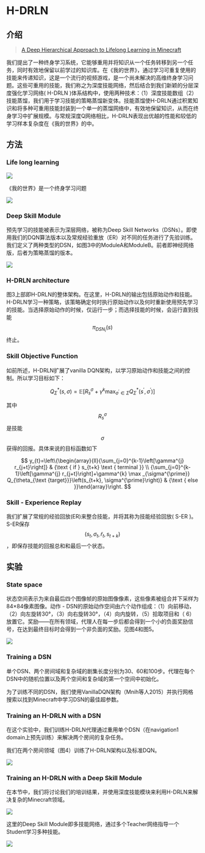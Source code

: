 # H-DRLN

## 介绍

> [A Deep Hierarchical Approach to Lifelong Learning in Minecraft](https://arxiv.org/pdf/1604.07255.pdf)

我们提出了一种终身学习系统，它能够重用并将知识从一个任务转移到另一个任务，同时有效地保留以前学过的知识库。在《我的世界》，通过学习可重复使用的技能来传递知识，这是一个流行的视频游戏，是一个尚未解决的高维终身学习问题。这些可重用的技能，我们称之为深度技能网络，然后结合到我们新颖的分层深度强化学习网络\( H-DRLN \)体系结构中，使用两种技术：（1）深度技能数组（2）技能蒸馏，我们用于学习技能的策略蒸馏新变体。技能蒸馏使H-DRLN通过积累知识和将多种可重用技能封装到一个单一的蒸馏网络中，有效地保留知识，从而在终身学习中扩展规模。与常规深度Q网络相比，H-DRLN表现出优越的性能和较低的学习样本复杂度在《我的世界》的中。

## 方法

### Life long learning

![](../../.gitbook/assets/image%20%28124%29.png)

《我的世界》是一个终身学习问题

![](../../.gitbook/assets/image%20%28133%29.png)

### Deep Skill Module

预先学习的技能被表示为深层网络，被称为Deep Skill Networks（DSNs）。即使用我们的DQN算法版本以及常规经验重放（ER）对不同的任务进行了先验训练。我们定义了两种类型的DSN，如图3中的ModuleA和ModuleB。前者即神经网络版，后者为策略蒸馏的版本。

![](../../.gitbook/assets/image%20%2852%29.png)

### H-DRLN architecture

图3上部即H-DRLN的整体架构。在这里，H-DRLN的输出包括原始动作和技能。 H-DRLN学习一种策略，该策略确定何时执行原始动作以及何时重新使用预先学习的技能。当选择原始动作的时候，仅运行一步；而选择技能的时候，会运行直到技能 $$\pi_{D S N_{i}}(s)$$ 终止。

### Skill Objective Function

如前所述，H-DRLN扩展了vanilla DQN架构，以学习原始动作和技能之间的控制。所以学习目标如下：

$$
Q_{\Sigma}^{*}(s, \sigma)=\mathbb{E}\left[R_{s}^{\sigma}+\gamma^{k} \max _{\sigma^{\prime} \in \Sigma} Q_{\Sigma}^{*}\left(s^{\prime}, \sigma^{\prime}\right)\right]
$$

其中 $$R_{s}^{\sigma}$$ 是技能 $${\sigma}$$ 获得的回报。具体来说的目标函数如下

$$
y_{t}=\left\{\begin{array}{ll}{\sum_{j=0}^{k-1}\left[\gamma^{j} r_{j+t}\right]} & {\text { if } s_{t+k} \text { terminal }} \\ {\sum_{j=0}^{k-1}\left[\gamma^{j} r_{j+t}\right]+\gamma^{k} \max _{\sigma^{\prime}} Q_{\theta_{\text {target}}}\left(s_{t+k}, \sigma^{\prime}\right)} & {\text { else }}\end{array}\right.
$$

### Skill - Experience Replay

我们扩展了常规的经验回放\(ER\)来整合技能，并将其称为技能经验回放\( S-ER \)。S-ER保存 $$\left(s_{t}, \sigma_{t}, \tilde{r}_{t}, s_{t+k}\right)$$ ，即保存技能的回报总和和最后一个状态。

## 实验

### State space

状态空间表示为来自最后四个图像帧的原始图像像素，这些像素被组合并下采样为84×84像素图像。动作 - DSN的原始动作空间由六个动作组成：（1）向前移动，（2）向左旋转30°，（3）向右旋转30°，（4）向内旋转，（5）拾取项目和（ 6）放置它。奖励——在所有领域，代理人在每一步后都会得到一个小的负面奖励信号，在达到最终目标时会得到一个非负面的奖励。见图4和图5。

![](../../.gitbook/assets/image%20%2832%29.png)

### Training a DSN

单个DSN、两个房间域和复杂域的剧集长度分别为30、60和100步。代理在每个DSN中的随机位置以及两个空间和复杂域的第一个空间中初始化。

为了训练不同的DSN，我们使用VanillaDQN架构（Mnih等人2015）并执行网格搜索以找到Minecraft中学习DSN的最佳超参数。

### Training an H-DRLN with a DSN

在这个实验中，我们训练H-DRLN代理通过重用单个DSN（在navigation1 domain上预先训练）来解决两个房间的复杂任务。

我们在两个房间领域（图4）训练了H-DRLN架构以及标准DQN。

![](../../.gitbook/assets/image%20%2873%29.png)

### Training an H-DRLN with a Deep Skill Module

在本节中，我们将讨论我们的培训结果，并使用深度技能模块来利用H-DRLN来解决复杂的Minecraft领域。

![](../../.gitbook/assets/image%20%28136%29.png)

这里的Deep Skill Module即多技能网络，通过多个Teacher网络指导一个Student学习多种技能。

![](../../.gitbook/assets/image%20%28188%29.png)





### 



